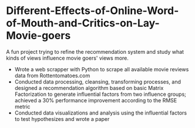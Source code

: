 # Different-Effects-of-Online-Word-of-Mouth-and-Critics-on-Lay-Movie-goers
A fun project trying to refine the recommendation system and study what kinds of views influence movie goers' views more.

-	Wrote a web scrapper with Python to scrape all available movie reviews data from Rottentomatoes.com
-	Conducted data processing, cleansing, transforming processes, and designed a recommendation algorithm based on basic Matrix Factorization to generate influential factors from two influence groups; achieved a 30% performance improvement according to the RMSE metric
-	Conducted data visualizations and analysis using the influential factors to test hypothesizes and wrote a paper
